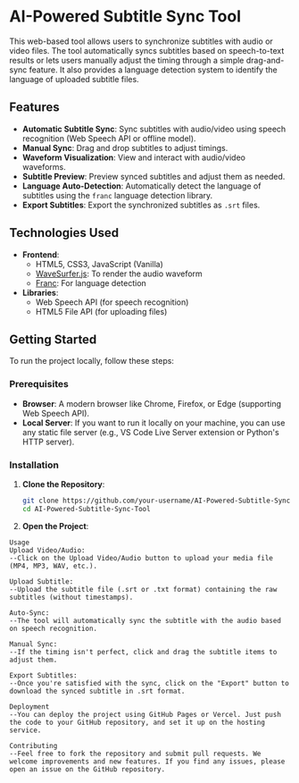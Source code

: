 # AI-Powered Subtitle Sync Tool

This web-based tool allows users to synchronize subtitles with audio or video files. The tool automatically syncs subtitles based on speech-to-text results or lets users manually adjust the timing through a simple drag-and-sync feature. It also provides a language detection system to identify the language of uploaded subtitle files.

## Features
- **Automatic Subtitle Sync**: Sync subtitles with audio/video using speech recognition (Web Speech API or offline model).
- **Manual Sync**: Drag and drop subtitles to adjust timings.
- **Waveform Visualization**: View and interact with audio/video waveforms.
- **Subtitle Preview**: Preview synced subtitles and adjust them as needed.
- **Language Auto-Detection**: Automatically detect the language of subtitles using the `franc` language detection library.
- **Export Subtitles**: Export the synchronized subtitles as `.srt` files.

## Technologies Used
- **Frontend**:
  - HTML5, CSS3, JavaScript (Vanilla)
  - [WaveSurfer.js](https://wavesurfer-js.org/): To render the audio waveform
  - [Franc](https://github.com/wooorm/franc): For language detection
- **Libraries**:
  - Web Speech API (for speech recognition)
  - HTML5 File API (for uploading files)

## Getting Started

To run the project locally, follow these steps:

### Prerequisites
- **Browser**: A modern browser like Chrome, Firefox, or Edge (supporting Web Speech API).
- **Local Server**: If you want to run it locally on your machine, you can use any static file server (e.g., VS Code Live Server extension or Python's HTTP server).

### Installation

1. **Clone the Repository**:
   ```bash
   git clone https://github.com/your-username/AI-Powered-Subtitle-Sync-Tool.git
   cd AI-Powered-Subtitle-Sync-Tool

2. **Open the Project**:

```Open index.html directly in your browser or use a local server to view it.
Usage
Upload Video/Audio:
--Click on the Upload Video/Audio button to upload your media file (MP4, MP3, WAV, etc.).

Upload Subtitle:
--Upload the subtitle file (.srt or .txt format) containing the raw subtitles (without timestamps).

Auto-Sync:
--The tool will automatically sync the subtitle with the audio based on speech recognition.

Manual Sync:
--If the timing isn't perfect, click and drag the subtitle items to adjust them.

Export Subtitles:
--Once you're satisfied with the sync, click on the "Export" button to download the synced subtitle in .srt format.

Deployment
--You can deploy the project using GitHub Pages or Vercel. Just push the code to your GitHub repository, and set it up on the hosting service.

Contributing
--Feel free to fork the repository and submit pull requests. We welcome improvements and new features. If you find any issues, please open an issue on the GitHub repository.
